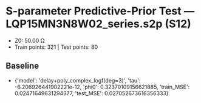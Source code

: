 # S-parameter Predictive-Prior Test — LQP15MN3N8W02_series.s2p (S12)
- Z0: 50.00 Ω
- Train points: 321  |  Test points: 80

## Baseline
- {'model': 'delay+poly_complex_logf(deg=3)', 'tau': -6.206926441902221e-12, 'phi0': 0.32370109156621885, 'train_MSE': 0.02471649631294377, 'test_MSE': 0.027052673616356333}